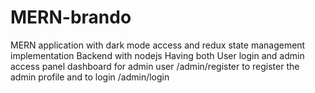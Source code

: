 # MERN-brando
MERN application with dark mode access and redux state management implementation Backend with nodejs
Having both User login and admin access panel dashboard for admin user
/admin/register to register the admin profile and to login /admin/login
